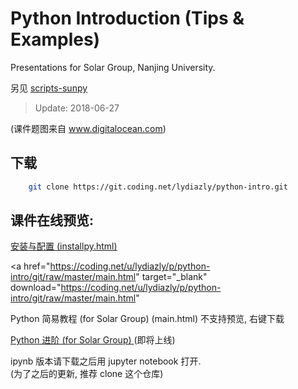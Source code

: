 # Python Introduction (Tips & Examples)

Presentations for Solar Group, Nanjing University.

另见 [scripts-sunpy](https://coding.net/u/lydiazly/p/scripts-sunpy/git?public=true)

> Update: 2018-06-27

(课件题图来自 www.digitalocean.com)

## 下载

```sh
    git clone https://git.coding.net/lydiazly/python-intro.git
```

## 课件在线预览:

<a href="http://htmlpreview.github.io/?https://coding.net/u/lydiazly/p/python-intro/git/raw/master/installpy.html" target="_blank">
安装与配置 (installpy.html)
</a>
<br>

<a href="https://coding.net/u/lydiazly/p/python-intro/git/raw/master/main.html" target="_blank" download="https://coding.net/u/lydiazly/p/python-intro/git/raw/master/main.html"
>
Python 简易教程 (for Solar Group) (main.html) 不支持预览, 右键下载
</a>
<br>

<a href="" target="_blank">
Python 进阶 (for Solar Group)
</a>
(即将上线)

ipynb 版本请下载之后用 jupyter notebook 打开.<br>
(为了之后的更新, 推荐 clone 这个仓库)
